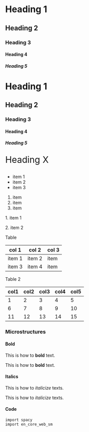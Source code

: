 <!-- comment -->
<!-- Macro Structures -->

# Heading 1
## Heading 2
### Heading 3
#### Heading 4
##### Heading 5


<h1>Heading 1</h1>
<h2>Heading 2</h2>
<h3>Heading 3</h3>
<h4>Heading 4</h4>
<h5>Heading 5</h5>

<p style="font-size:2em">Heading X</p>

<!-- markdown lists: use when lists are needed -->
- item 1
- item 2
- item 3

1. item
2. item
3. item

<p>1. item 1</p>
<p>2. item 2</p>

Table

|col 1|col 2|col 3|
|-----|-----|-----|
|item 1|item 2|item|
|item 3|item 4|item|

Table 2

| col1 | col2 | col3 | col4 | col5 |
|------|------|------|------|------|
| 1    | 2    | 3    | 4    | 5    |
| 6    | 7    | 8    | 9    | 10   |
| 11   | 12   | 13   | 14   | 15   |

### Microstructures

#### Bold

This is how to **bold** text.

This is how to <strong>bold</strong> text.

#### Italics

This is how to *italicize* texts.

This is how to <em>italicize</em> texts.

#### Code

```
import spacy
import en_core_web_sm
```
